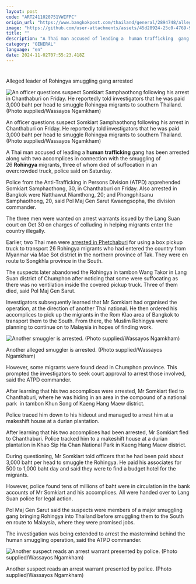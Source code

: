 ```yaml
---
layout: post
code: "ART2411020751VWIFPC"
origin_url: "https://www.bangkokpost.com/thailand/general/2894748/alleged-leader-of-rohingya-smuggling-gang-arrested"
image: "https://github.com/user-attachments/assets/45d28924-25c0-4769-9c6a-65d3c1e088a4"
title: ""
description: "A Thai man accused of leading a  human trafficking  gang has been arrested along with two accomplices in connection with the smuggling of 26 Rohingya  migrants, three of whom died of suffocation in an overcrowded truck, police said on Saturday."
category: "GENERAL"
language: "en"
date: 2024-11-02T07:55:23.418Z
---
```


# 

Alleged leader of Rohingya smuggling gang arrested

![An officer questions suspect Somkiart Samphaothong following his arrest in Chanthaburi on Friday. He reportedly told investigators that he was paid 3,000 baht per head to smuggle Rohingya migrants to southern Thailand. (Photo supplied/Wassayos Ngamkham)](https://github.com/user-attachments/assets/e45f1032-9703-4a88-a68a-15a2614870ee)

An officer questions suspect Somkiart Samphaothong following his arrest in Chanthaburi on Friday. He reportedly told investigators that he was paid 3,000 baht per head to smuggle Rohingya migrants to southern Thailand. (Photo supplied/Wassayos Ngamkham)

A Thai man accused of leading a **human trafficking** gang has been arrested along with two accomplices in connection with the smuggling of 26 **Rohingya** migrants, three of whom died of suffocation in an overcrowded truck, police said on Saturday.

Police from the Anti-Trafficking in Persons Division (ATPD) apprehended Somkiart Samphaothong, 30, in Chanthaburi on Friday. Also arrested in Bangkok were Natthawut Niamthong, 20; and Phongphitsanu Samphaothong, 20, said Pol Maj Gen Sarut Kwaengsopha, the division commander. 

The three men were wanted on arrest warrants issued by the Lang Suan court on Oct 30 on charges of colluding in helping migrants enter the country illegally.

Earlier, two Thai men were [arrested in Phetchaburi](https://www.bangkokpost.com/thailand/general/2886281/rohingya-smugglers-nabbed-after-bodies-found) for using a box pickup truck to transport 26 Rohingya migrants who had entered the country from Myanmar via Mae Sot district in the northern province of Tak. They were en route to Songkhla province in the South.

The suspects later abandoned the Rohingya in tambon Wang Takor in Lang Suan district of Chumphon after noticing that some were suffocating as there was no ventilation inside the covered pickup truck. Three of them died, said Pol Maj Gen Sarut.

Investigators subsequently learned that Mr Somkiart had organised the operation, at the direction of another Thai national. He then ordered his accomplices to pick up the migrants in the Rom Klao area of Bangkok to transport them to the South. From there, the Muslim Rohingya were planning to continue on to Malaysia in hopes of finding work.

![Another smuggler is arrested. (Photo supplied/Wassayos Ngamkham)](https://github.com/user-attachments/assets/d9525fc7-3d4d-432c-8a4f-78c2c282a0ae)

Another alleged smuggler is arrested. (Photo supplied/Wassayos Ngamkham)

However, some migrants were found dead in Chumphon province. This prompted the investigators to seek court approval to arrest those involved, said the ATPD commander.

After learning that his two accomplices were arrested, Mr Somkiart fled to Chanthaburi, where he was hiding in an area in the compound of a national park  in tambon Khun Song of Kaeng Hang Maew district. 

Police traced him down to his hideout and managed to arrest him at a makeshift house at a durian plantation.

After learning that his two accomplices had been arrested, Mr Somkiart fled to Chanthaburi. Police tracked him to a makeshift house at a durian plantation in Khao Sip Ha Chan National Park in Kaeng Hang Maew district.

During questioning, Mr Somkiart told officers that he had been paid about 3,000 baht per head to smuggle the Rohingya. He paid his associates for 500 to 1,000 baht day and said they were to find a budget hotel for the migrants.

However, police found tens of millions of baht were in circulation in the bank accounts of Mr Somkiart and his accomplices. All were handed over to Lang Suan police for legal action.

Pol Maj Gen Sarut said the suspects were members of a major smuggling gang bringing Rohingya into Thailand before smuggling them to the South en route to Malaysia, where they were promised jobs.

The investigation was being extended to arrest the mastermind behind the human smuggling operation, said the ATPD commander.

![Another suspect reads an arrest warrant presented by police. (Photo supplied/Wassayos Ngamkham)](https://github.com/user-attachments/assets/100e8b7e-bfb0-405b-9572-0f0c76dc00cc)

Another suspect reads an arrest warrant presented by police. (Photo supplied/Wassayos Ngamkham)